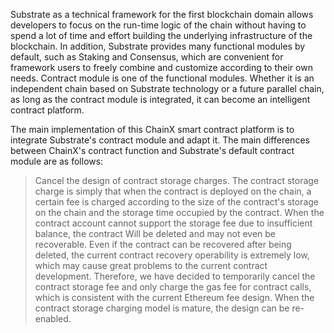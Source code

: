 Substrate as a technical framework for the first blockchain domain allows developers to focus on the run-time logic of the chain without having to spend a lot of time and effort building the underlying infrastructure of the blockchain. In addition, Substrate provides many functional modules by default, such as Staking and Consensus, which are convenient for framework users to freely combine and customize according to their own needs. Contract module is one of the functional modules. Whether it is an independent chain based on Substrate technology or a future parallel chain, as long as the contract module is integrated, it can become an intelligent contract platform.


The main implementation of this ChainX smart contract platform is to integrate Substrate's contract module and adapt it. The main differences between ChainX's contract function and Substrate's default contract module are as follows:

> Cancel the design of contract storage charges. The contract storage charge is simply that when the contract is deployed on the chain, a certain fee is charged according to the size of the contract's storage on the chain and the storage time occupied by the contract. When the contract account cannot support the storage fee due to insufficient balance, the contract Will be deleted and may not even be recoverable. Even if the contract can be recovered after being deleted, the current contract recovery operability is extremely low, which may cause great problems to the current contract development. Therefore, we have decided to temporarily cancel the contract storage fee and only charge the gas fee for contract calls, which is consistent with the current Ethereum fee design. When the contract storage charging model is mature, the design can be re-enabled.